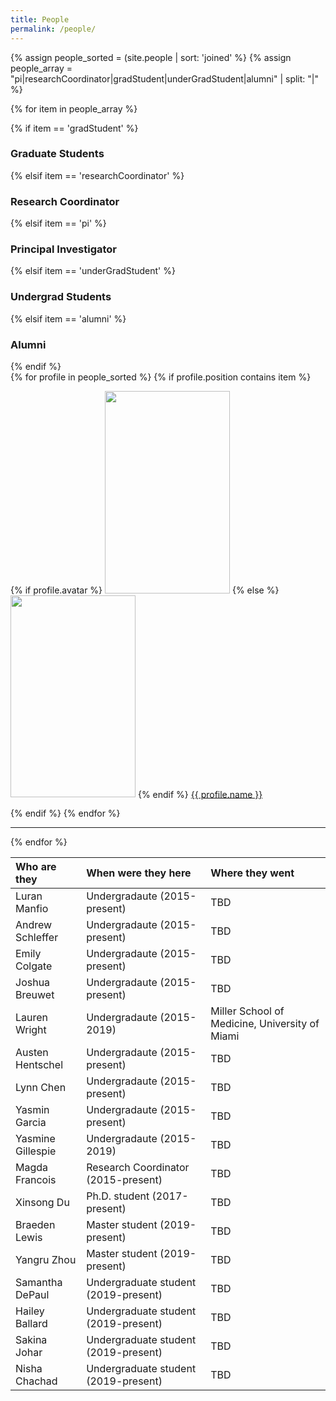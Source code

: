 ```yaml
---
title: People
permalink: /people/
---
```


{% assign people_sorted = (site.people | sort: 'joined' %}
{% assign people_array = "pi|researchCoordinator|gradStudent|underGradStudent|alumni" | split: "|" %}

{% for item in people_array %}

<div class="pos_header">
{% if item == 'gradStudent' %}
<h3>Graduate Students</h3>
{% elsif item == 'researchCoordinator' %}
<h3>Research Coordinator</h3>
{% elsif item == 'pi' %}
<h3>Principal Investigator</h3>
{% elsif item == 'underGradStudent' %}
<h3>Undergrad Students</h3>
{% elsif item == 'alumni' %}
<h3>Alumni</h3>
{% endif %}
</div>

<div class="content list people">
  {% for profile in people_sorted %}
    {% if profile.position contains item %}
    <div class="list-item-people">
      <p class="list-post-title">
        {% if profile.avatar %}
        <a href="{{ site.baseurl }}{{ profile.url }}"><img width="200" height="323.6" src="{{site.baseurl}}/images/people/{{profile.avatar}}"></a>
        {% else %}
        <a href="{{ site.baseurl }}{{ profile.url }}"><img width="200" height="323.6" src="http://evansheline.com/wp-content/uploads/2011/02/facebook-Storm-Trooper.jpg"></a>
        {% endif %}
        <a class="name" href="{{ site.baseurl }}{{ profile.url }}">{{ profile.name }}</a>
      </p>
    </div>    
    {% endif %}
  {% endfor %}
</div>
<hr>
{% endfor %}


| Who are they  | When were they here | Where they went |
| :-------------- |:-------------| :-----------|
| Luran Manfio | Undergradaute (2015-present) | TBD |
| Andrew Schleffer | Undergradaute (2015-present) | TBD |
| Emily Colgate | Undergradaute (2015-present) | TBD |
| Joshua Breuwet | Undergradaute (2015-present) | TBD |
| Lauren Wright | Undergradaute (2015-2019) | Miller School of Medicine, University of Miami |
| Austen Hentschel | Undergradaute (2015-present) | TBD |
| Lynn Chen | Undergradaute (2015-present) | TBD |
| Yasmin Garcia | Undergradaute (2015-present) | TBD |
| Yasmine Gillespie | Undergradaute (2015-2019) | TBD |
| Magda Francois | Research Coordinator (2015-present) | TBD |
| Xinsong Du | Ph.D. student (2017-present) | TBD |
| Braeden Lewis | Master student (2019-present) | TBD |
| Yangru Zhou | Master student (2019-present) | TBD |
| Samantha DePaul | Undergraduate student (2019-present) | TBD |
| Hailey Ballard | Undergraduate student (2019-present) | TBD |
| Sakina Johar | Undergraduate student (2019-present) | TBD |
| Nisha Chachad | Undergraduate student (2019-present) | TBD |


